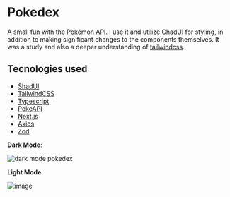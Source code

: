 # **Pokedex**

A small fun with the [Pokémon API](https://pokeapi.co/). I use it and utilize [ChadUI](https://ui.shadcn.com/) for styling, in addition to making significant changes to the components themselves. It was a study and also a deeper understanding of [tailwindcss](https://tailwindcss.com/).

## **Tecnologies used**

-   [ShadUI](https://ui.shadcn.com/)
-   [TailwindCSS](https://tailwindcss.com/)
-   [Typescript](https://www.typescriptlang.org/)
-   [PokeAPI](https://pokeapi.co/)
-   [Next.js](https://nextjs.org/)
-   [Axios](https://axios-http.com)
-   [Zod](https://zod.dev/)

**Dark Mode**:

![dark mode pokedex](https://github.com/DutraGames/pokedex/assets/69097449/f1c8fd7c-79d0-485a-ad28-ca3ab497edfe)

**Light Mode**:

![image](https://github.com/DutraGames/pokedex/assets/69097449/b28e2c1a-94a7-4c30-8798-1ad0e9fdfb70)
